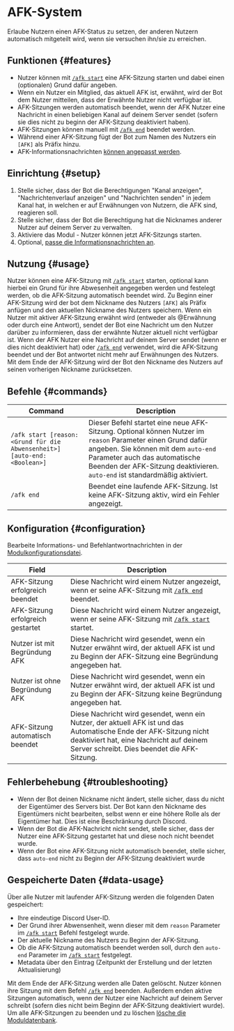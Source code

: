 # AFK-System

Erlaube Nutzern einen AFK-Status zu setzen, der anderen Nutzern automatisch mitgeteilt wird, wenn sie versuchen ihn/sie zu erreichen.

<ModuleOverview moduleName="afk-system" />

## Funktionen {#features}

* Nutzer können mit [`/afk start`](#commands) eine AFK-Sitzung starten und dabei einen (optionalen) Grund dafür angeben.
* Wenn ein Nutzer ein Mitglied, das aktuell AFK ist, erwähnt, wird der Bot dem Nutzer mitteilen, dass der Erwähnte Nutzer nicht verfügbar ist. 
* AFK-Sitzungen werden automatisch beendet, wenn der AFK Nutzer eine Nachricht in einen beliebigen Kanal auf deinem Server sendet (sofern sie dies nicht zu beginn der AFK-Sitzung deaktiviert haben).
* AFK-Sitzungen können manuell mit [`/afk end`](#commands) beendet werden.
* Während einer AFK-Sitzung fügt der Bot zum Namen des Nutzers ein `[AFK]` als Präfix hinzu.
* AFK-Informationsnachrichten [können angepasst werden](#configuration).

## Einrichtung {#setup}

1. Stelle sicher, dass der Bot die Berechtigungen "Kanal anzeigen", "Nachrichtenverlauf anzeigen" und "Nachrichten senden" in jedem Kanal hat, in welchen er auf Erwähnungen von Nutzern, die AFK sind, reagieren soll.
2. Stelle sicher, dass der Bot die Berechtigung hat die Nicknames anderer Nutzer auf deinem Server zu verwalten.
3. Aktiviere das Modul - Nutzer können jetzt AFK-Sitzungs starten.
4. Optional, [passe die Informationsnachrichten an](#configuration).

## Nutzung {#usage}

Nutzer können eine AFK-Sitzung mit [`/afk start`](#commands) starten, optional kann hierbei ein Grund für ihre Abwesenheit angegeben werden und festelegt werden, 
ob die AFK-Sitzung automatisch beendet wird. Zu Beginn einer AFK-Sitzung wird der bot dem Nickname des Nutzers `[AFK]` als Präfix anfügen und den aktuellen Nickname
des Nutzers speichern. Wenn ein Nutzer mit aktiver AFK-Sitzung erwähnt wird (entweder als @Erwähnung oder durch eine Antwort), sendet der Bot eine Nachricht um den
Nutzer darüber zu informieren, dass der erwähnte Nutzer aktuell nicht verfügbar ist.
Wenn der AFK Nutzer eine Nachricht auf deinem Server sendet (wenn er dies nicht deaktiviert hat) oder [`/afk end`](#commands) verwendet, wird die AFK-Sitzung
beendet und der Bot antwortet nicht mehr auf Erwähnungen des Nutzers.
Mit dem Ende der AFK-Sitzung wird der Bot den Nickname des Nutzers auf seinen vorherigen Nickname zurücksetzen.

## Befehle {#commands}

<SlashCommandExplanation />

| Command                                                     | Description                                                                                                                                                                                                                                              |
|-------------------------------------------------------------|----------------------------------------------------------------------------------------------------------------------------------------------------------------------------------------------------------------------------------------------------------|
| `/afk start [reason:<Grund für die Abwensenheit>] [auto-end:<Boolean>]` | Dieser Befehl startet eine neue AFK-Sitzung. Optional können Nutzer im `reason` Parameter einen Grund dafür angeben. Sie können mit dem `auto-end` Parameter auch das automatische Beenden der AFK-Sitzung deaktivieren. `auto-end` ist standardmäßig aktiviert. |
| `/afk end`                                                  | Beendet eine laufende AFK-Sitzung. Ist keine AFK-Sitzung aktiv, wird ein Fehler angezeigt.                                                                                                                                                              |

## Konfiguration {#configuration}

Bearbeite Informations- und Befehlantwortnachrichten in der
[Modulkonfigurationsdatei](https://scnx.app/glink?page=bot/configuration?query=afk&file=afk-system|config).

| Field                            | Description                                                                                                                                                                               |
|----------------------------------|-------------------------------------------------------------------------------------------------------------------------------------------------------------------------------------------|
| AFK-Sitzung erfolgreich beendet   | Diese Nachricht wird einem Nutzer angezeigt, wenn er seine AFK-Sitzung mit [`/afk end`](#commands) beendet.                                                                                      |
| AFK-Sitzung erfolgreich gestartet | Diese Nachricht wird einem Nutzer angezeigt, wenn er seine AFK-Sitzung mit [`/afk start`](#commands) startet.                                                                                  |
| Nutzer ist mit Begründung AFK          | Diese Nachricht wird gesendet, wenn ein Nutzer erwähnt wird, der aktuell AFK ist und zu Beginn der AFK-Sitzung eine Begründung angegeben hat.                                  |
| Nutzer ist ohne Begründung AFK       | Diese Nachricht wird gesendet, wenn ein Nutzer erwähnt wird, der aktuell AFK ist und zu Beginn der AFK-Sitzung keine Begründung angegeben hat.                              |
| AFK-Sitzung automatisch beendet  | Diese Nachricht wird gesendet, wenn ein Nutzer, der aktuell AFK ist und das Automatische Ende der AFK-Sitzung nicht deaktiviert hat, eine Nachricht auf deinem Server schreibt. Dies beendet die AFK-Sitzung. |

## Fehlerbehebung {#troubleshooting}

* Wenn der Bot deinen Nickname nicht ändert, stelle sicher, dass du nicht der Eigentümer des Servers bist. Der Bot kann den Nickname des Eigentümers nicht bearbeiten, selbst wenn er eine höhere Rolle als der Eigentümer hat. Dies ist eine Beschränkung durch Discord.
* Wenn der Bot die AFK-Nachricht nicht sendet, stelle sicher, dass der Nutzer eine AFK-Sitzung gestartet hat und diese noch nicht beendet wurde.
* Wenn der Bot eine AFK-Sitzung nicht automatisch beendet, stelle sicher, dass `auto-end` nicht zu Beginn der AFK-Sitzung deaktiviert wurde

## Gespeicherte Daten {#data-usage}

Über alle Nutzer mit laufender AFK-Sitzung werden die folgenden Daten gespeichert:

* Ihre eindeutige Discord User-ID.
* Der Grund ihrer Abwensenheit, wenn dieser mit dem `reason` Parameter im [`/afk start`](#commands) Befehl festgelegt wurde.
* Der aktuelle Nickname des Nutzers zu Beginn der AFK-Sitzung.
* Ob die AFK-Sitzung automatisch beendet werden soll, durch den `auto-end` Parameter im [`/afk start`](#commands) festgelegt.
* Metadata über den Eintrag (Zeitpunkt der Erstellung und der letzten Aktualisierung)

Mit dem Ende der AFK-Sitzung werden alle Daten gelöscht. Nutzer können ihre Sitzung mit dem Befehl [`/afk end`](#commands) beenden. Außerdem enden aktive Sitzungen automatisch,
wenn der Nutzer eine Nachricht auf deinem Server schreibt (sofern dies nicht beim Beginn der AFK-Sitzung deaktiviert wurde).
Um alle AFK-Sitzungen zu beenden und zu löschen [lösche die Moduldatenbank](./../../additional-features#reset-module-database).

